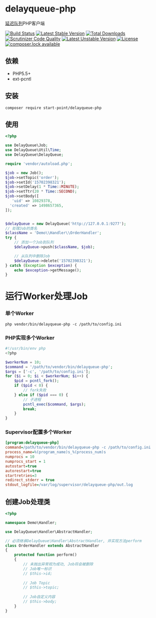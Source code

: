 # delayqueue-php
[延迟队列](https://github.com/ouqiang/delay-queue)PHP客户端

[![Build Status](https://travis-ci.org/ouqiang/delayqueue-php.png)](https://travis-ci.org/ouqiang/delayqueue-php)
[![Latest Stable Version](https://poser.pugx.org/start-point/delayqueue-php/version)](https://packagist.org/packages/start-point/delayqueue-php)
[![Total Downloads](https://poser.pugx.org/start-point/delayqueue-php/downloads)](https://packagist.org/packages/start-point/delayqueue-php)
[![Scrutinizer Code Quality](https://scrutinizer-ci.com/g/ouqiang/delayqueue-php/badges/quality-score.png?b=master)](https://scrutinizer-ci.com/g/ouqiang/delayqueue-php/?branch=master)
[![Latest Unstable Version](https://poser.pugx.org/start-point/delayqueue-php/v/unstable)](//packagist.org/packages/start-point/delayqueue-php)
[![License](https://poser.pugx.org/start-point/delayqueue-php/license)](https://packagist.org/packages/start-point/delayqueue-php)
[![composer.lock available](https://poser.pugx.org/start-point/delayqueue-php/composerlock)](https://packagist.org/packages/start-point/delayqueue-php)

依赖
--------
* PHP5.5+
* ext-pcntl

安装
------------
```shell
composer require start-point/delayqueue-php
```

使用
------------

```php
<?php

use DelayQueue\Job;
use DelayQueue\Util\Time;
use DelayQueue\DelayQueue;

require 'vendor/autoload.php';

$job = new Job();
$job->setTopic('order');
$job->setId('15702398321');
$job->setDelay(1 * Time::MINUTE);
$job->setTtr(20 * Time::SECOND);
$job->setBody([
   'uid' => 10829378,
  'created' => 1498657365,
]);


$delayQueue = new DelayQueue('http://127.0.0.1:9277');
// 处理Job的类名
$className = 'Demo\\Handler\\OrderHandler';
try {
    // 添加一个Job到队列
    $delayQueue->push($className, $job);

    // 从队列中删除Job
    $delayQueue->delete('15702398321');
} catch (Exception $exception) {
    echo $exception->getMessage();
}
````

# 运行Worker处理Job


### 单个Worker

```shell
php vendor/bin/delayqueue-php -c /path/to/config.ini
```

### PHP实现多个Worker

```php
#!/usr/bin/env php
<?php

$workerNum = 10;
$command = '/path/to/vendor/bin/delayqueue-php';
$args = ['-c', '/path/to/config.ini'];
for ($i = 0; $i < $workerNum; $i++) {
    $pid = pcntl_fork();
    if ($pid < 0) {
        // fork失败
    } else if ($pid === 0) {
        // 子进程
        pcntl_exec($command, $args);
        break;
    }
}
```

### Supervisor配置多个Worker


```ini
[program:delayqueue-php]
command=/path/to/vendor/bin/delayqueue-php -c /path/to/config.ini
process_name=%(program_name)s_%(process_num)s
numprocs = 10
numprocs_start = 1
autostart=true                           
autorestart=true                        
startretries=3                       
redirect_stderr = true
stdout_logfile=/var/log/supervisor/delayqueue-php/out.log
```

创建Job处理类
----------

```php
<?php

namespace Demo\Handler;

use DelayQueue\Handler\AbstractHandler;

// 必须继承DelayQueue\Handler\AbstractHandler, 并实现方法perform
class OrderHandler extends AbstractHandler
{
    protected function perform()
    {
        // 未抛出异常视为成功, Job将会被删除
        // Job唯一标识
        // $this->id;
        
        // Job Topic
        // $this->topic;
        
        // Job自定义内容
        // $this->body;
    }
}
```
